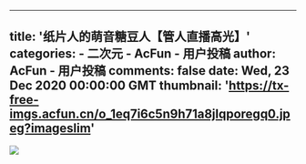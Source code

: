 
---
title: '纸片人的萌音糖豆人【管人直播高光】'
categories: 
    - 二次元
    - AcFun - 用户投稿
author: AcFun - 用户投稿
comments: false
date: Wed, 23 Dec 2020 00:00:00 GMT
thumbnail: 'https://tx-free-imgs.acfun.cn/o_1eq7i6c5n9h71a8jlqporegq0.jpeg?imageslim'
---

<div>   
<img src="https://tx-free-imgs.acfun.cn/o_1eq7i6c5n9h71a8jlqporegq0.jpeg?imageslim" referrerpolicy="no-referrer">  
</div>
            